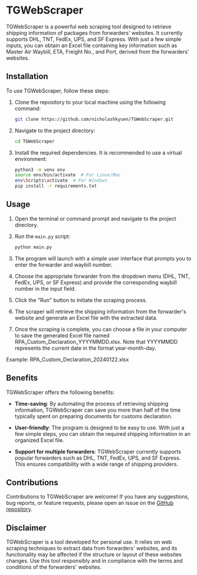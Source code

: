 # TGWebScraper

TGWebScraper is a powerful web scraping tool designed to retrieve shipping information of packages from forwarders' websites. It currently supports DHL, TNT, FedEx, UPS, and SF Express. With just a few simple inputs, you can obtain an Excel file containing key information such as Master Air Waybill, ETA, Freight No., and Port, derived from the forwarders' websites.

## Installation

To use TGWebScraper, follow these steps:

1. Clone the repository to your local machine using the following command:

   ```bash
   git clone https://github.com/nicholashkyuen/TGWebScraper.git
   ```

2. Navigate to the project directory:

   ```bash
   cd TGWebScraper
   ```

3. Install the required dependencies. It is recommended to use a virtual environment:

   ```bash
   python3 -m venv env
   source env/bin/activate  # For Linux/Mac
   env\Scripts\activate  # For Windows
   pip install -r requirements.txt
   ```

## Usage

1. Open the terminal or command prompt and navigate to the project directory.

2. Run the `main.py` script:

   ```bash
   python main.py
   ```

3. The program will launch with a simple user interface that prompts you to enter the forwarder and waybill number.

4. Choose the appropriate forwarder from the dropdown menu (DHL, TNT, FedEx, UPS, or SF Express) and provide the corresponding waybill number in the input field.
   
5. Click the "Run" button to initiate the scraping process.

6. The scraper will retrieve the shipping information from the forwarder's website and generate an Excel file with the extracted data.

7. Once the scraping is complete, you can choose a file in your computer to save the generated Excel file named RPA_Custom_Declaration_YYYYMMDD.xlsx. Note that YYYYMMDD represents the current date in the format year-month-day.

Example: RPA_Custom_Declaration_20240122.xlsx


## Benefits

TGWebScraper offers the following benefits:

- **Time-saving**: By automating the process of retrieving shipping information, TGWebScraper can save you more than half of the time typically spent on preparing documents for customs declaration.

- **User-friendly**: The program is designed to be easy to use. With just a few simple steps, you can obtain the required shipping information in an organized Excel file.

- **Support for multiple forwarders**: TGWebScraper currently supports popular forwarders such as DHL, TNT, FedEx, UPS, and SF Express. This ensures compatibility with a wide range of shipping providers.

## Contributions

Contributions to TGWebScraper are welcome! If you have any suggestions, bug reports, or feature requests, please open an issue on the [GitHub repository](https://github.com/your-username/TGWebScraper/issues).

## Disclaimer

TGWebScraper is a tool developed for personal use. It relies on web scraping techniques to extract data from forwarders' websites, and its functionality may be affected if the structure or layout of these websites changes. Use this tool responsibly and in compliance with the terms and conditions of the forwarders' websites.
